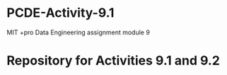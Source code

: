 # PCDE-Activity-9.1
MIT +pro Data Engineering assignment module 9
# Repository for Activities 9.1 and 9.2
